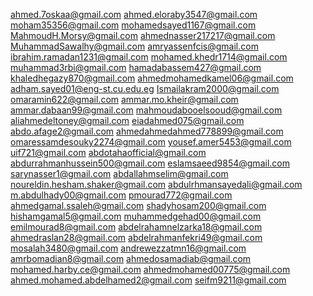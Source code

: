 ahmed.7oskaa@gmail.com ahmed.eloraby3547@gmail.com moham35356@gmail.com mohamedsayed1167@gmail.com MahmoudH.Morsy@gmail.com ahmednasser217217@gmail.com MuhammadSawalhy@gmail.com amryassenfcis@gmail.com ibrahim.ramadan1231@gmail.com mohamed.khedr1714@gmail.com muhammad3rbi@gmail.com hamadabassem427@gmail.com khaledhegazy870@gmail.com ahmedmohamedkamel06@gmail.com adham.sayed01@eng-st.cu.edu.eg Ismailakram2000@gmail.com omaramin622@gmail.com ammar.mo.kheir@gmail.com ammar.dabaan99@gmail.com mahmoudabooelsooud@gmail.com aliahmedeltoney@gmail.com eiadahmed075@gmail.com abdo.afage2@gmail.com ahmedahmedahmed778899@gmail.com omaressamdesouky2274@gmail.com yousef.amer5453@gmail.com uif721@gmail.com abdotahaofficial@gmail.com abdurrahmanhussein500@gmail.com eslamsaeed9854@gmail.com sarynasser1@gmail.com abdallahmselim@gmail.com noureldin.hesham.shaker@gmail.com abdulrhmansayedali@gmail.com m.abdulhady00@gmail.com pmourad772@gmail.com ahmedgamal.ssaleh@gmail.com shadyhosam200@gmail.com hishamgamal5@gmail.com muhammedgehad00@gmail.com emilmourad8@gmail.com abdelrahamnelzarka18@gmail.com ahmedraslan28@gmail.com abdelrahmanfekri49@gmail.com mosalah3480@gmail.com andrewezzatmn16@gmail.com amrbomadian8@gmail.com ahmedosamadiab@gmail.com mohamed.harby.ce@gmail.com ahmedmohamed00775@gmail.com ahmed.mohamed.abdelhamed2@gmail.com seifm9211@gmail.com
